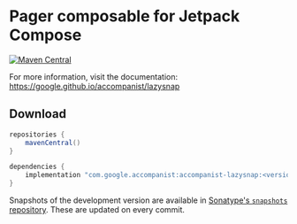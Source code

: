 # Pager composable for Jetpack Compose

[![Maven Central](https://img.shields.io/maven-central/v/com.google.accompanist/accompanist-lazysnap)](https://search.maven.org/search?q=g:com.google.accompanist)

For more information, visit the documentation: https://google.github.io/accompanist/lazysnap

## Download

```groovy
repositories {
    mavenCentral()
}

dependencies {
    implementation "com.google.accompanist:accompanist-lazysnap:<version>"
}
```

Snapshots of the development version are available in [Sonatype's `snapshots` repository][snap]. These are updated on every commit.

  [snap]: https://oss.sonatype.org/content/repositories/snapshots/com/google/accompanist/accompanist-lazysnap/